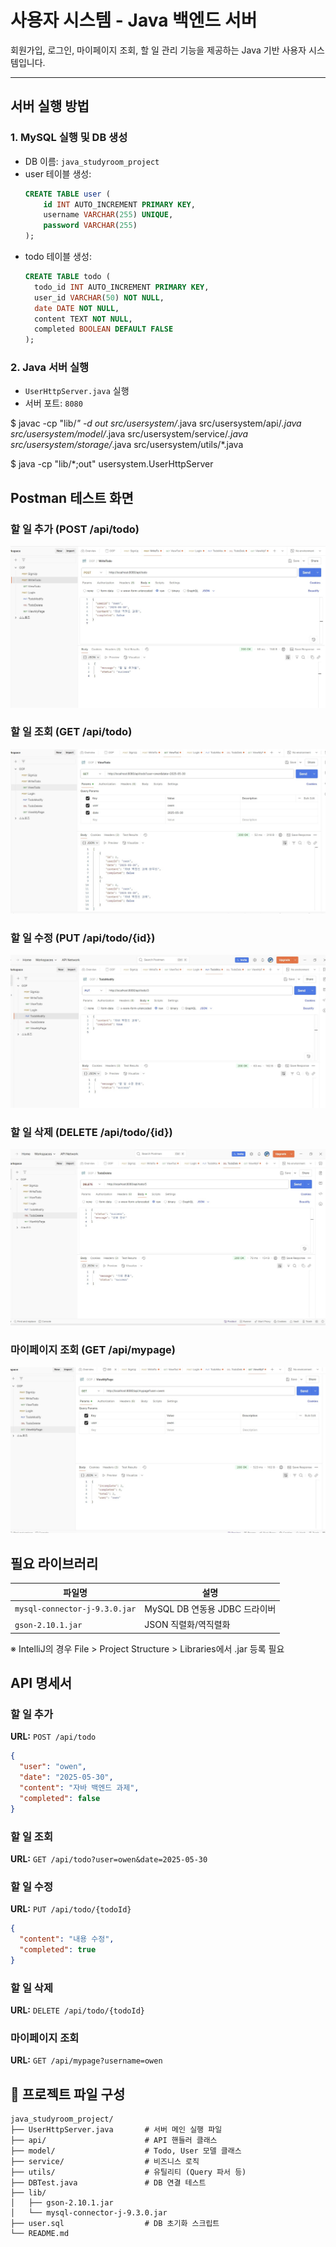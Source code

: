 # 사용자 시스템 - Java 백엔드 서버

회원가입, 로그인, 마이페이지 조회, 할 일 관리 기능을 제공하는 Java 기반 사용자 시스템입니다.

---

## 서버 실행 방법

### 1. MySQL 실행 및 DB 생성
- DB 이름: `java_studyroom_project`
- user 테이블 생성:
  ```sql
  CREATE TABLE user (
      id INT AUTO_INCREMENT PRIMARY KEY,
      username VARCHAR(255) UNIQUE,
      password VARCHAR(255)
  );
  ```
- todo 테이블 생성:
  ```sql
  CREATE TABLE todo (
    todo_id INT AUTO_INCREMENT PRIMARY KEY,
    user_id VARCHAR(50) NOT NULL,
    date DATE NOT NULL,
    content TEXT NOT NULL,
    completed BOOLEAN DEFAULT FALSE
  );
  ```

### 2. Java 서버 실행
- `UserHttpServer.java` 실행
- 서버 포트: `8080`

$ javac -cp "lib/*" -d out src/usersystem/*.java src/usersystem/api/*.java src/usersystem/model/*.java src/usersystem/service/*.java src/usersystem/storage/*.java src/usersystem/utils/*.java

$ java -cp "lib/*;out" usersystem.UserHttpServer

## Postman 테스트 화면

### 할 일 추가 (POST /api/todo)
![할 일 추가 API 테스트](images/todo-add-test.png.jpg)

### 할 일 조회 (GET /api/todo)
![할 일 조회 API 테스트](images/todo-view-test.png.jpg)

### 할 일 수정 (PUT /api/todo/{id})
![할 일 수정 API 테스트](images/todo-modify-test.png.jpg)

### 할 일 삭제 (DELETE /api/todo/{id})
![할 일 삭제 API 테스트](images/todo-delete-test.png.jpg)

### 마이페이지 조회 (GET /api/mypage)
![마이페이지 조회 API 테스트](images/view_mypage.jpg)



## 필요 라이브러리

| 파일명 | 설명 |
|--------|------|
| `mysql-connector-j-9.3.0.jar` | MySQL DB 연동용 JDBC 드라이버 |
| `gson-2.10.1.jar` | JSON 직렬화/역직렬화 |

※ IntelliJ의 경우 File > Project Structure > Libraries에서 .jar 등록 필요



## API 명세서

### 할 일 추가
**URL:** `POST /api/todo`
```json
{
  "user": "owen",
  "date": "2025-05-30",
  "content": "자바 백엔드 과제",
  "completed": false
}
```

### 할 일 조회
**URL:** `GET /api/todo?user=owen&date=2025-05-30`

### 할 일 수정
**URL:** `PUT /api/todo/{todoId}`
```json
{
  "content": "내용 수정",
  "completed": true
}
```

### 할 일 삭제
**URL:** `DELETE /api/todo/{todoId}`

### 마이페이지 조회
**URL:** `GET /api/mypage?username=owen`




## 📂 프로젝트 파일 구성

```
java_studyroom_project/
├── UserHttpServer.java       # 서버 메인 실행 파일
├── api/                      # API 핸들러 클래스
├── model/                    # Todo, User 모델 클래스
├── service/                  # 비즈니스 로직
├── utils/                    # 유틸리티 (Query 파서 등)
├── DBTest.java               # DB 연결 테스트
├── lib/
│   ├── gson-2.10.1.jar
│   └── mysql-connector-j-9.3.0.jar
├── user.sql                  # DB 초기화 스크립트
└── README.md
```
